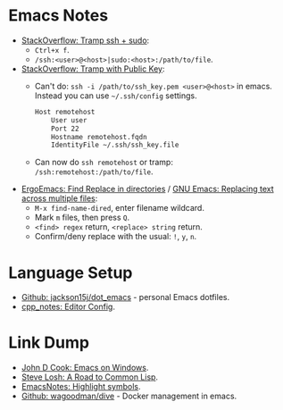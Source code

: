 Emacs Notes
===========

* [StackOverflow: Tramp ssh + sudo]:
    * `Ctrl+x f`.
    * `/ssh:<user>@<host>|sudo:<host>:/path/to/file`.
* [StackOverflow: Tramp with Public Key]:
    * Can't do: `ssh -i /path/to/ssh_key.pem <user>@<host>` in emacs. Instead
      you can use `~/.ssh/config` settings.

      ```bash
      Host remotehost
          User user
          Port 22
          Hostname remotehost.fqdn
          IdentityFile ~/.ssh/ssh_key.file
      ```

    * Can now do `ssh remotehost` or tramp: `/ssh:remotehost:/path/to/file`.
* [ErgoEmacs: Find Replace in directories] / [GNU Emacs: Replacing text across
  multiple files]:
    * `M-x find-name-dired`, enter filename wildcard.
    * Mark `m` files, then press `Q`.
    * `<find> regex` return, `<replace> string` return.
    * Confirm/deny replace with the usual: `!`, `y`, `n`.

Language Setup
==============


* [Github: jackson15j/dot_emacs] - personal Emacs dotfiles.
* [cpp_notes: Editor Config].


Link Dump
=========

* [John D Cook: Emacs on Windows].
* [Steve Losh: A Road to Common Lisp].
* [EmacsNotes: Highlight symbols].
* [Github: wagoodman/dive] - Docker management in emacs.


[StackOverflow: Tramp ssh + sudo]: https://stackoverflow.com/questions/2177687/open-file-via-ssh-and-sudo-with-emacs
[StackOverflow: Tramp with Public Key]: https://stackoverflow.com/questions/1353297/editing-remote-files-with-emacs-using-public-key-authentication
[ErgoEmacs: Find Replace in directories]: http://ergoemacs.org/emacs/find_replace_inter.html
[GNU Emacs: Replacing text across multiple files]: https://www.gnu.org/software/emacs/manual/html_node/efaq/Replacing-text-across-multiple-files.html

[Github: jackson15j/dot_emacs]: https://github.com/jackson15j/dot_emacs
[cpp_notes: Editor Config]: ../cpp_notes.md#editor-config

[John D Cook: Emacs on Windows]: https://www.johndcook.com/blog/emacs_windows/
[Steve Losh: A Road to Common Lisp]: http://stevelosh.com/blog/2018/08/a-road-to-common-lisp/
[EmacsNotes: Highlight symbols]: https://emacsnotes.wordpress.com/2018/09/11/highlight-symbols-and-other-miscellanea-in-your-program-code/
[Github: wagoodman/dive]: https://github.com/wagoodman/dive
